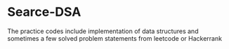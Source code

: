 # Searce-DSA

The practice codes include implementation of data structures and sometimes a few solved problem statements from leetcode or Hackerrank